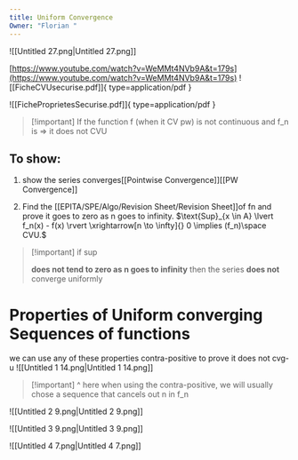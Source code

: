 ```yaml
---
title: Uniform Convergence
Owner: "Florian "
---
```

  
![[Untitled 27.png|Untitled 27.png]]

[https://www.youtube.com/watch?v=WeMMt4NVb9A&t=179s](https://www.youtube.com/watch?v=WeMMt4NVb9A&t=179s)
![[FicheCVUsecurise.pdf]]{ type=application/pdf }

![[FicheProprietesSecurise.pdf]]{ type=application/pdf }


> [!important] If the function f (when it CV pw) is not continuous and f_n is ⇒ it does not CVU
## To show:
1. show the series converges[[Pointwise Convergence]][[PW Convergence]]

2. Find the [[EPITA/SPE/Algo/Revision Sheet/Revision Sheet]]of fn and prove it goes to zero as n goes to infinity.
$\text{Sup}_{x \in A} \lvert f_n(x) - f(x) \rvert \xrightarrow[n \to \infty]{} 0 \implies (f_n)\space CVU.$

> [!important] if sup
> 
> **does not tend to zero as n goes to infinity** then the series **does not** converge uniformly
# Properties of Uniform converging Sequences of functions
we can use any of these properties contra-positive to prove it does not cvg-u
![[Untitled 1 14.png|Untitled 1 14.png]]


> [!important] ^ here when using the contra-positive, we will usually chose a sequence that cancels out n in f_n
  
![[Untitled 2 9.png|Untitled 2 9.png]]

![[Untitled 3 9.png|Untitled 3 9.png]]

![[Untitled 4 7.png|Untitled 4 7.png]]

